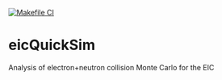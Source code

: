[![Makefile CI](https://github.com/Gregtom3/eicQuickSim/actions/workflows/makefile.yml/badge.svg)](https://github.com/Gregtom3/eicQuickSim/actions/workflows/makefile.yml)

# eicQuickSim
Analysis of electron+neutron collision Monte Carlo for the EIC
